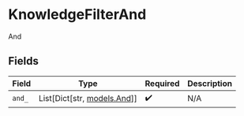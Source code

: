 # KnowledgeFilterAnd

And


## Fields

| Field                                            | Type                                             | Required                                         | Description                                      |
| ------------------------------------------------ | ------------------------------------------------ | ------------------------------------------------ | ------------------------------------------------ |
| `and_`                                           | List[Dict[str, [models.And](../models/and_.md)]] | :heavy_check_mark:                               | N/A                                              |